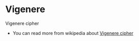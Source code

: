 # Vigenere
Vigenere cipher
* You can read more from wikipedia about [Vigenere cipher](https://en.wikipedia.org/wiki/Vigen%C3%A8re_cipher)
